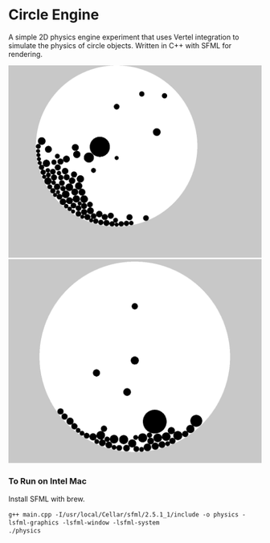 # Circle Engine
A simple 2D physics engine experiment that uses Vertel integration to simulate the physics of circle objects.
Written in C++ with SFML for rendering.

![Screenshot 1](https://github.com/roaga/PhysicsEngine/blob/master/Screen%20Shot%202022-09-04%20at%2011.10.56%20AM.png?raw=true)
![Screenshot 2](https://github.com/roaga/PhysicsEngine/blob/master/Screen%20Shot%202022-09-04%20at%2011.10.36%20AM.png?raw=true)


### To Run on Intel Mac
Install SFML with brew.

```
g++ main.cpp -I/usr/local/Cellar/sfml/2.5.1_1/include -o physics -lsfml-graphics -lsfml-window -lsfml-system
./physics
```
